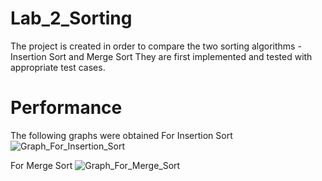 # Lab_2_Sorting
The project is created in order to compare the two sorting algorithms - Insertion Sort and Merge Sort
They are first implemented and tested with appropriate test cases.

# Performance
The following graphs were obtained 
For Insertion Sort
![Graph_For_Insertion_Sort](Insertion_Sort_Graph.png)

For Merge Sort
![Graph_For_Merge_Sort](Insertion_Merge_Graph.png)
